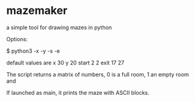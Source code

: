 # mazemaker
a simple tool for drawing mazes in python

Options:

$ python3 -x <width> -y <height> -s <start Y> <start X> -e <exit Y> <exit X>

default values are x 30 y 20 start 2 2 exit 17 27

The script returns a matrix of numbers, 0 is a full room, 1 an empty room and 

If launched as main, it prints the maze with ASCII blocks.
